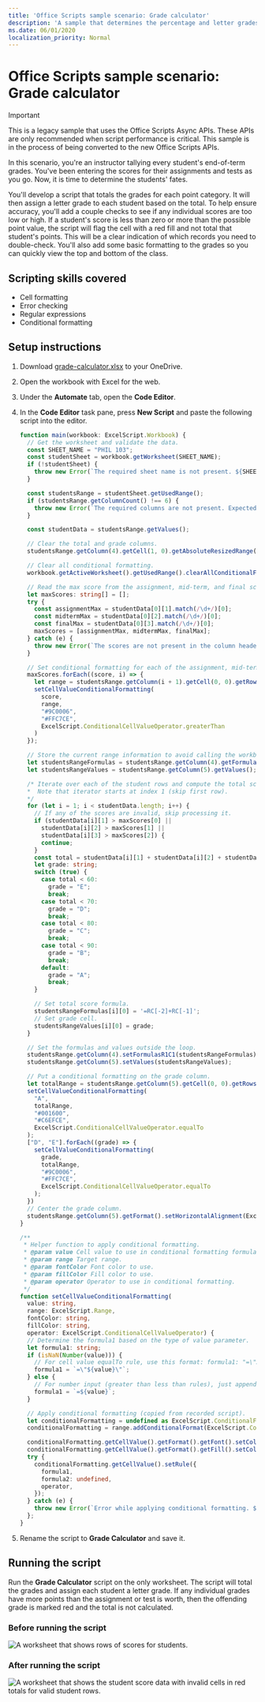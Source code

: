 ```yaml
---
title: 'Office Scripts sample scenario: Grade calculator'
description: 'A sample that determines the percentage and letter grades for a class of students.'
ms.date: 06/01/2020
localization_priority: Normal
---
```


# Office Scripts sample scenario: Grade calculator

> [!IMPORTANT]
> This is a legacy sample that uses the Office Scripts Async APIs. These APIs are only recommended when script performance is critical. This sample is in the process of being converted to the new Office Scripts APIs.

In this scenario, you're an instructor tallying every student's end-of-term grades. You've been entering the scores for their assignments and tests as you go. Now, it is time to determine the students' fates.

You'll develop a script that totals the grades for each point category. It will then assign a letter grade to each student based on the total. To help ensure accuracy, you'll add a couple checks to see if any individual scores are too low or high. If a student's score is less than zero or more than the possible point value, the script will flag the cell with a red fill and not total that student's points. This will be a clear indication of which records you need to double-check. You'll also add some basic formatting to the grades so you can quickly view the top and bottom of the class.

## Scripting skills covered

- Cell formatting
- Error checking
- Regular expressions
- Conditional formatting

## Setup instructions

1. Download <a href="grade-calculator.xlsx">grade-calculator.xlsx</a> to your OneDrive.

2. Open the workbook with Excel for the web.

3. Under the **Automate** tab, open the **Code Editor**.

4. In the **Code Editor** task pane, press **New Script** and paste the following script into the editor.

    ```TypeScript
    function main(workbook: ExcelScript.Workbook) {
      // Get the worksheet and validate the data.
      const SHEET_NAME = "PHIL 103";
      const studentSheet = workbook.getWorksheet(SHEET_NAME);
      if (!studentSheet) {
        throw new Error(`The required sheet name is not present. ${SHEET_NAME}. Ending script.`);
      }

      const studentsRange = studentSheet.getUsedRange();
      if (studentsRange.getColumnCount() !== 6) {
        throw new Error(`The required columns are not present. Expected headers: "Student ID | Assignment score | Mid-term | Final | Total | Grade" columns.`);
      }

      const studentData = studentsRange.getValues();

      // Clear the total and grade columns.
      studentsRange.getColumn(4).getCell(1, 0).getAbsoluteResizedRange(studentData.length - 1, 2).clear();

      // Clear all conditional formatting.
      workbook.getActiveWorksheet().getUsedRange().clearAllConditionalFormats();

      // Read the max score from the assignment, mid-term, and final score columns.
      let maxScores: string[] = [];
      try {
        const assignmentMax = studentData[0][1].match(/\d+/)[0];
        const midtermMax = studentData[0][2].match(/\d+/)[0];
        const finalMax = studentData[0][3].match(/\d+/)[0];
        maxScores = [assignmentMax, midtermMax, finalMax];
      } catch (e) {
        throw new Error(`The scores are not present in the column headers. Expected format: "|Assignments (n)|Mid-term (n)|Final (n)"`);
      }

      // Set conditional formatting for each of the assignment, mid-term and final scores columns.
      maxScores.forEach((score, i) => {
        let range = studentsRange.getColumn(i + 1).getCell(0, 0).getRowsBelow(studentData.length - 1);
        setCellValueConditionalFormatting(
          score,
          range,
          "#9C0006",
          "#FFC7CE",
          ExcelScript.ConditionalCellValueOperator.greaterThan
        )
      });

      // Store the current range information to avoid calling the workbook in the loop.
      let studentsRangeFormulas = studentsRange.getColumn(4).getFormulasR1C1();
      let studentsRangeValues = studentsRange.getColumn(5).getValues();

      /* Iterate over each of the student rows and compute the total score and letter grade.
      *  Note that iterator starts at index 1 (skip first row).
      */
      for (let i = 1; i < studentData.length; i++) {
        // If any of the scores are invalid, skip processing it.
        if (studentData[i][1] > maxScores[0] ||
          studentData[i][2] > maxScores[1] ||
          studentData[i][3] > maxScores[2]) {
          continue;
        }
        const total = studentData[i][1] + studentData[i][2] + studentData[i][3];
        let grade: string;
        switch (true) {
          case total < 60:
            grade = "E";
            break;
          case total < 70:
            grade = "D";
            break;
          case total < 80:
            grade = "C";
            break;
          case total < 90:
            grade = "B";
            break;
          default:
            grade = "A";
            break;
        }

        // Set total score formula.
        studentsRangeFormulas[i][0] = '=RC[-2]+RC[-1]';
        // Set grade cell.
        studentsRangeValues[i][0] = grade;
      }

      // Set the formulas and values outside the loop.
      studentsRange.getColumn(4).setFormulasR1C1(studentsRangeFormulas);
      studentsRange.getColumn(5).setValues(studentsRangeValues);

      // Put a conditional formatting on the grade column.
      let totalRange = studentsRange.getColumn(5).getCell(0, 0).getRowsBelow(studentData.length - 1);
      setCellValueConditionalFormatting(
        "A",
        totalRange,
        "#001600",
        "#C6EFCE",
        ExcelScript.ConditionalCellValueOperator.equalTo
      );
      ["D", "E"].forEach((grade) => {
        setCellValueConditionalFormatting(
          grade,
          totalRange,
          "#9C0006",
          "#FFC7CE",
          ExcelScript.ConditionalCellValueOperator.equalTo
        );
      })
      // Center the grade column.
      studentsRange.getColumn(5).getFormat().setHorizontalAlignment(ExcelScript.HorizontalAlignment.center);
    }

    /**
     * Helper function to apply conditional formatting.
     * @param value Cell value to use in conditional formatting formula1.
     * @param range Target range.
     * @param fontColor Font color to use.
     * @param fillColor Fill color to use.
     * @param operator Operator to use in conditional formatting.
     */
    function setCellValueConditionalFormatting(
      value: string,
      range: ExcelScript.Range,
      fontColor: string,
      fillColor: string,
      operator: ExcelScript.ConditionalCellValueOperator) {
      // Determine the formula1 based on the type of value parameter.
      let formula1: string;
      if (isNaN(Number(value))) {
        // For cell value equalTo rule, use this format: formula1: "=\"A\"",
        formula1 = `=\"${value}\"`;
      } else {
        // For number input (greater than less than rules), just append '='.
        formula1 = `=${value}`;
      }

      // Apply conditional formatting (copied from recorded script).
      let conditionalFormatting = undefined as ExcelScript.ConditionalFormat | undefined;
      conditionalFormatting = range.addConditionalFormat(ExcelScript.ConditionalFormatType.cellValue);

      conditionalFormatting.getCellValue().getFormat().getFont().setColor(fontColor);
      conditionalFormatting.getCellValue().getFormat().getFill().setColor(fillColor);
      try {
        conditionalFormatting.getCellValue().setRule({
          formula1,
          formula2: undefined,
          operator,
        });
      } catch (e) {
        throw new Error(`Error while applying conditional formatting. ${value}, ${range.getAddress()}, ${operator}`);
      };
    }
    ```

5. Rename the script to **Grade Calculator** and save it.

## Running the script

Run the **Grade Calculator** script on the only worksheet. The script will total the grades and assign each student a letter grade. If any individual grades have more points than the assignment or test is worth, then the offending grade is marked red and the total is not calculated.

### Before running the script

![A worksheet that shows rows of scores for students.](../../images/scenario-grade-calculator-before.png)

### After running the script

![A worksheet that shows the student score data with invalid cells in red totals for valid student rows.](../../images/scenario-grade-calculator-after.png)
